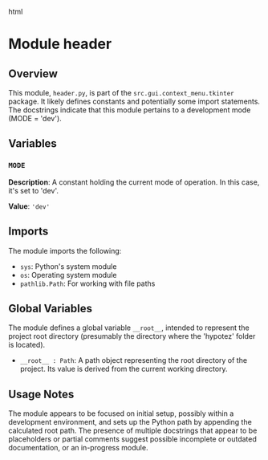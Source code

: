 html
<h1>Module header</h1>

<h2>Overview</h2>
<p>This module, <code>header.py</code>, is part of the <code>src.gui.context_menu.tkinter</code> package.  It likely defines constants and potentially some import statements.  The docstrings indicate that this module pertains to a development mode (MODE = 'dev').</p>


<h2>Variables</h2>

<h3><code>MODE</code></h3>

<p><strong>Description</strong>: A constant holding the current mode of operation.  In this case, it's set to 'dev'.</p>

<p><strong>Value</strong>: <code>'dev'</code></p>


<h2>Imports</h2>

<p>The module imports the following:</p>
<ul>
<li><code>sys</code>: Python's system module</li>
<li><code>os</code>: Operating system module</li>
<li><code>pathlib.Path</code>: For working with file paths</li>
</ul>


<h2>Global Variables</h2>
<p>The module defines a global variable <code>__root__</code>, intended to represent the project root directory (presumably the directory where the 'hypotez' folder is located).</p>
<ul>
  <li><code>__root__ : Path</code>: A path object representing the root directory of the project. Its value is derived from the current working directory.</li>
</ul>



<h2>Usage Notes</h2>

<p>The module appears to be focused on initial setup, possibly within a development environment, and sets up the Python path by appending the calculated root path.  The presence of multiple docstrings that appear to be placeholders or partial comments suggest possible incomplete or outdated documentation, or an in-progress module.</p>